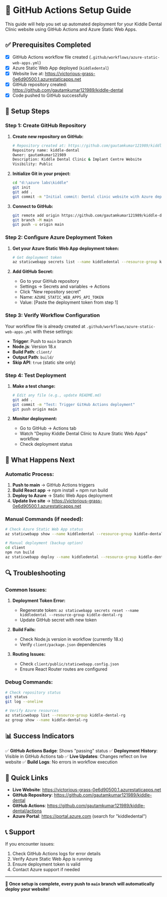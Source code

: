 # 🚀 GitHub Actions Setup Guide

This guide will help you set up automated deployment for your Kiddle Dental Clinic website using GitHub Actions and Azure Static Web Apps.

## ✅ Prerequisites Completed
- [x] GitHub Actions workflow file created (`.github/workflows/azure-static-web-apps.yml`)
- [x] Azure Static Web App deployed (`kiddledental`)
- [x] Website live at: https://victorious-grass-0e6d90500.1.azurestaticapps.net
- [x] GitHub repository created: https://github.com/gautamkumar121989/kiddle-dental
- [x] Code pushed to GitHub successfully

## 🔧 Setup Steps

### Step 1: Create GitHub Repository

1. **Create new repository on GitHub:**
   ```bash
   # Repository created at: https://github.com/gautamkumar121989/kiddle-dental
   Repository name: kiddle-dental
   Owner: gautamkumar121989
   Description: Kiddle Dental Clinic & Implant Centre Website
   Visibility: Public
   ```

2. **Initialize Git in your project:**
   ```bash
   cd "d:\azure labs\kiddle"
   git init
   git add .
   git commit -m "Initial commit: Dental clinic website with Azure deployment"
   ```

3. **Connect to GitHub:**
   ```bash
   git remote add origin https://github.com/gautamkumar121989/kiddle-dental.git
   git branch -M main
   git push -u origin main
   ```

### Step 2: Configure Azure Deployment Token

1. **Get your Azure Static Web App deployment token:**
   ```bash
   # Get deployment token
   az staticwebapp secrets list --name kiddledental --resource-group kiddle-dental-rg
   ```

2. **Add GitHub Secret:**
   - Go to your GitHub repository
   - Settings → Secrets and variables → Actions
   - Click "New repository secret"
   - Name: `AZURE_STATIC_WEB_APPS_API_TOKEN`
   - Value: [Paste the deployment token from step 1]

### Step 3: Verify Workflow Configuration

Your workflow file is already created at `.github/workflows/azure-static-web-apps.yml` with these settings:

- **Trigger**: Push to `main` branch
- **Node.js**: Version 18.x
- **Build Path**: `client/`
- **Output Path**: `build/`
- **Skip API**: `true` (static site only)

### Step 4: Test Deployment

1. **Make a test change:**
   ```bash
   # Edit any file (e.g., update README.md)
   git add .
   git commit -m "Test: Trigger GitHub Actions deployment"
   git push origin main
   ```

2. **Monitor deployment:**
   - Go to GitHub → Actions tab
   - Watch "Deploy Kiddle Dental Clinic to Azure Static Web Apps" workflow
   - Check deployment status

## 🎯 What Happens Next

### Automatic Process:
1. **Push to main** → GitHub Actions triggers
2. **Build React app** → npm install + npm run build
3. **Deploy to Azure** → Static Web Apps deployment
4. **Update live site** → https://victorious-grass-0e6d90500.1.azurestaticapps.net

### Manual Commands (if needed):
```bash
# Check Azure Static Web App status
az staticwebapp show --name kiddledental --resource-group kiddle-dental-rg

# Manual deployment (backup option)
cd client
npm run build
az staticwebapp deploy --name kiddledental --resource-group kiddle-dental-rg --source-location build/
```

## 🔍 Troubleshooting

### Common Issues:

1. **Deployment Token Error:**
   - Regenerate token: `az staticwebapp secrets reset --name kiddledental --resource-group kiddle-dental-rg`
   - Update GitHub secret with new token

2. **Build Fails:**
   - Check Node.js version in workflow (currently 18.x)
   - Verify `client/package.json` dependencies

3. **Routing Issues:**
   - Check `client/public/staticwebapp.config.json`
   - Ensure React Router routes are configured

### Debug Commands:
```bash
# Check repository status
git status
git log --oneline

# Verify Azure resources
az staticwebapp list --resource-group kiddle-dental-rg
az group show --name kiddle-dental-rg
```

## 📊 Success Indicators

✅ **GitHub Actions Badge**: Shows "passing" status
✅ **Deployment History**: Visible in GitHub Actions tab
✅ **Live Updates**: Changes reflect on live website
✅ **Build Logs**: No errors in workflow execution

## 🔗 Quick Links

- **Live Website**: https://victorious-grass-0e6d90500.1.azurestaticapps.net
- **GitHub Repository**: https://github.com/gautamkumar121989/kiddle-dental
- **GitHub Actions**: https://github.com/gautamkumar121989/kiddle-dental/actions
- **Azure Portal**: https://portal.azure.com (search for "kiddledental")

## 📞 Support

If you encounter issues:
1. Check GitHub Actions logs for error details
2. Verify Azure Static Web App is running
3. Ensure deployment token is valid
4. Contact Azure support if needed

---

**🎉 Once setup is complete, every push to `main` branch will automatically deploy your website!**
